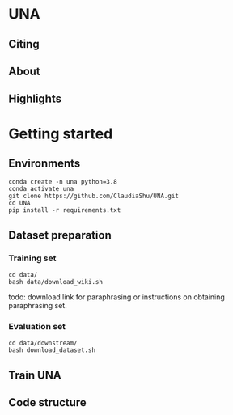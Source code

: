 # UNA

## Citing

## About

## Highlights

# Getting started

## Environments

```
conda create -n una python=3.8
conda activate una
git clone https://github.com/ClaudiaShu/UNA.git
cd UNA
pip install -r requirements.txt
```

## Dataset preparation

### Training set

```
cd data/
bash data/download_wiki.sh
```

todo: download link for paraphrasing or instructions on obtaining paraphrasing set.

### Evaluation set
```
cd data/downstream/
bash download_dataset.sh
```

## Train UNA

## Code structure
